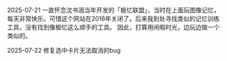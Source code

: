 2025-07-21
一直怀念沈书涵当年开发的「极忆联盟」，当时在上面玩图像记忆，每天非常快乐。可惜这个网站在2016年关闭了。后来我到处寻找类似的记忆训练工具，没有找到像极忆这么顺手的工具。
因此，打算用闲暇时光，边玩边做一个类似的。

2025-07-22
修复选中卡片无法取消的bug
